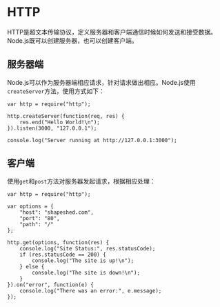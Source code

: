 # HTTP
HTTP是超文本传输协议，定义服务器和客户端通信时候如何发送和接受数据。Node.js既可以创建服务器，也可以创建客户端。

## 服务器端
Node.js可以作为服务器端相应请求，针对请求做出相应。Node.js使用`createServer`方法，使用方式如下：
```
var http = require("http");

http.createServer(function(req, res) {
    res.end("Hello World!\n");
}).listen(3000, "127.0.0.1");

console.log("Server running at http://127.0.0.1:3000");
```

## 客户端
使用`get`和`post`方法对服务器发起请求，根据相应处理：
```
var http = require("http");

var options = {
    "host": "shapeshed.com",
    "port": "80",
    "path": "/"
};

http.get(options, function(res) {
    console.log("Site Status:", res.statusCode);
    if (res.statusCode == 200) {
        console.log("The site is up!\n");
    } else {
        console.log("The site is down!\n");
    }
}).on("error", function(e) {
    console.log("There was an error:", e.message);
});

```